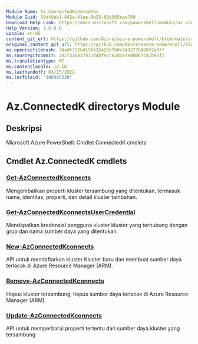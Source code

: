 ```yaml
---
Module Name: Az.ConnectedKubernetes
Module Guid: 59df8ab1-442a-41ae-9b55-60b505bae789
Download Help Link: https://docs.microsoft.com/powershell/module/az.connectedkubernetes
Help Version: 1.0.0.0
Locale: en-US
content_git_url: https://github.com/Azure/azure-powershell/blob/main/src/ConnectedKubernetes/help/Az.ConnectedKubernetes.md
original_content_git_url: https://github.com/Azure/azure-powershell/blob/main/src/ConnectedKubernetes/help/Az.ConnectedKubernetes.md
ms.openlocfilehash: 34adf752b415f615425b7b0c7432776450f2a57f
ms.sourcegitcommit: 1927316437817d48f97c62dceced0067c41b95f2
ms.translationtype: MT
ms.contentlocale: id-ID
ms.lasthandoff: 03/15/2022
ms.locfileid: "140395230"
---
```

# Az.ConnectedK directorys Module
## Deskripsi
Microsoft Azure PowerShell: Cmdlet ConnectedK cmdlets

## Cmdlet Az.ConnectedK cmdlets
### [Get-AzConnectedKconnects](Get-AzConnectedKubernetes.md)
Mengembalikan properti kluster tersambung yang ditentukan, termasuk nama, identitas, properti, dan detail kluster tambahan.

### [Get-AzConnectedKconnectsUserCredential](Get-AzConnectedKubernetesUserCredential.md)
Mendapatkan kredensial pengguna kluster kluster yang terhubung dengan grup dan nama sumber daya yang ditentukan.

### [New-AzConnectedKconnects](New-AzConnectedKubernetes.md)
API untuk mendaftarkan kluster Kluster baru dan membuat sumber daya terlacak di Azure Resource Manager (ARM).

### [Remove-AzConnectedKconnects](Remove-AzConnectedKubernetes.md)
Hapus kluster tersambung, hapus sumber daya terlacak di Azure Resource Manager (ARM).

### [Update-AzConnectedKconnects](Update-AzConnectedKubernetes.md)
API untuk memperbarui properti tertentu dari sumber daya kluster yang tersambung


